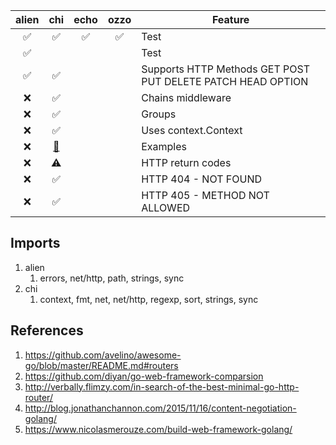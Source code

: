 


| alien | chi | echo | ozzo | Feature |
| :---: | :---: | :---: | :---: | ------- |
| :white_check_mark: | :white_check_mark: | :white_check_mark: | :white_check_mark: | Test |
| :white_check_mark: | | | | Test |
| :white_check_mark: | :white_check_mark: | | | Supports HTTP Methods GET POST PUT DELETE PATCH HEAD OPTION |
| :x: | :white_check_mark: | | | Chains middleware |
| :x: | :white_check_mark: | | | Groups |
| :x: | :white_check_mark: | | | Uses context.Context |
| :x: | [:link:](https://github.com/go-chi/chi/tree/master/_examples) | | | Examples |
| :x: | :warning: | | | HTTP return codes |
| :x: | :white_check_mark: | | | HTTP 404 - NOT FOUND |
| :x: | :white_check_mark: | | | HTTP 405 - METHOD NOT ALLOWED |




## Imports

1. alien
   1. errors, net/http, path, strings, sync
1. chi
   1. context, fmt, net, net/http, regexp, sort, strings, sync

## References

1. https://github.com/avelino/awesome-go/blob/master/README.md#routers
1. https://github.com/diyan/go-web-framework-comparsion
1. http://verbally.flimzy.com/in-search-of-the-best-minimal-go-http-router/
1. http://blog.jonathanchannon.com/2015/11/16/content-negotiation-golang/
1. https://www.nicolasmerouze.com/build-web-framework-golang/

